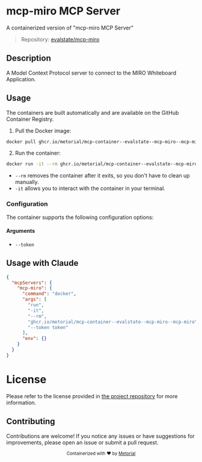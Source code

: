 
# mcp-miro MCP Server

A containerized version of "mcp-miro MCP Server"

> Repository: [evalstate/mcp-miro](https://github.com/evalstate/mcp-miro)

## Description

A Model Context Protocol server to connect to the MIRO Whiteboard Application.


## Usage

The containers are built automatically and are available on the GitHub Container Registry.

1. Pull the Docker image:

```bash
docker pull ghcr.io/metorial/mcp-container--evalstate--mcp-miro--mcp-miro
```

2. Run the container:

```bash
docker run -it --rm ghcr.io/metorial/mcp-container--evalstate--mcp-miro--mcp-miro 
```

- `--rm` removes the container after it exits, so you don't have to clean up manually.
- `-it` allows you to interact with the container in your terminal.


### Configuration

The container supports the following configuration options:


#### Arguments

- `--token`






## Usage with Claude

```json
{
  "mcpServers": {
    "mcp-miro": {
      "command": "docker",
      "args": [
        "run",
        "-it",
        "--rm",
        "ghcr.io/metorial/mcp-container--evalstate--mcp-miro--mcp-miro",
        "--token token"
      ],
      "env": {}
    }
  }
}
```

# License

Please refer to the license provided in [the project repository](https://github.com/evalstate/mcp-miro) for more information.

## Contributing

Contributions are welcome! If you notice any issues or have suggestions for improvements, please open an issue or submit a pull request.

<div align="center">
  <sub>Containerized with ❤️ by <a href="https://metorial.com">Metorial</a></sub>
</div>
  